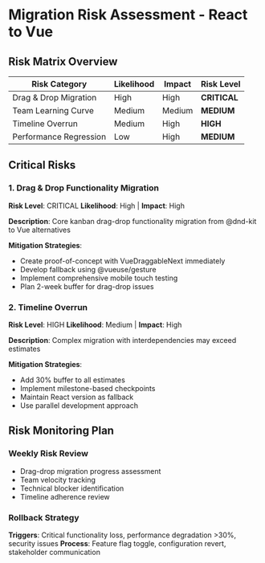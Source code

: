 # Migration Risk Assessment - React to Vue

## Risk Matrix Overview

| Risk Category | Likelihood | Impact | Risk Level |
|---------------|------------|--------|------------|
| Drag & Drop Migration | High | High | **CRITICAL** |
| Team Learning Curve | Medium | Medium | **MEDIUM** |
| Timeline Overrun | Medium | High | **HIGH** |
| Performance Regression | Low | High | **MEDIUM** |

## Critical Risks

### 1. Drag & Drop Functionality Migration
**Risk Level**: CRITICAL
**Likelihood**: High | **Impact**: High

**Description**: Core kanban drag-drop functionality migration from @dnd-kit to Vue alternatives

**Mitigation Strategies**:
- Create proof-of-concept with VueDraggableNext immediately
- Develop fallback using @vueuse/gesture
- Implement comprehensive mobile touch testing
- Plan 2-week buffer for drag-drop issues

### 2. Timeline Overrun
**Risk Level**: HIGH
**Likelihood**: Medium | **Impact**: High

**Description**: Complex migration with interdependencies may exceed estimates

**Mitigation Strategies**:
- Add 30% buffer to all estimates
- Implement milestone-based checkpoints
- Maintain React version as fallback
- Use parallel development approach

## Risk Monitoring Plan

### Weekly Risk Review
- Drag-drop migration progress assessment
- Team velocity tracking
- Technical blocker identification
- Timeline adherence review

### Rollback Strategy
**Triggers**: Critical functionality loss, performance degradation >30%, security issues
**Process**: Feature flag toggle, configuration revert, stakeholder communication